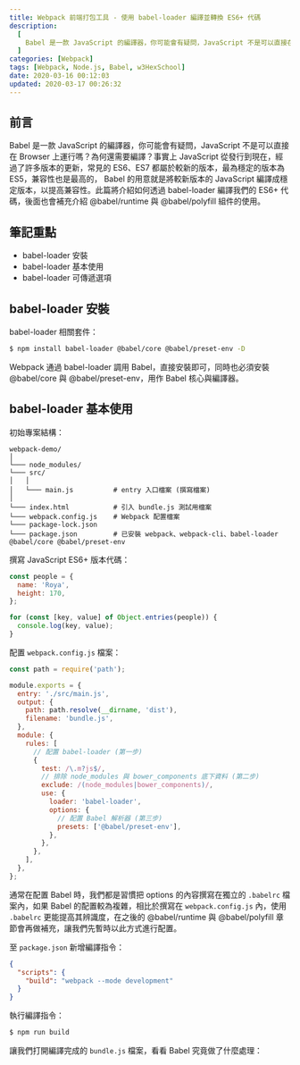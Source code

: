 ```yaml
---
title: Webpack 前端打包工具 - 使用 babel-loader 編譯並轉換 ES6+ 代碼
description:
  [
    Babel 是一款 JavaScript 的編譯器，你可能會有疑問，JavaScript 不是可以直接在 Browser 上運行嗎？為何還需要編譯？事實上 JavaScript 從發行到現在，經過了許多版本的更新，常見的 ES6、ES7 都屬於較新的版本，最為穩定的版本為 ES5，兼容性也是最高的， Babel 的用意就是將較新版本的 JavaScript 編譯成穩定版本，以提高兼容性。此篇將介紹如何透過 babel-loader 編譯我們的 ES6+ 代碼，後面也會補充介紹 @babel/runtime 與 @babel/polyfill 組件的使用。,
  ]
categories: [Webpack]
tags: [Webpack, Node.js, Babel, w3HexSchool]
date: 2020-03-16 00:12:03
updated: 2020-03-17 00:26:32
---
```


## 前言

Babel 是一款 JavaScript 的編譯器，你可能會有疑問，JavaScript 不是可以直接在 Browser 上運行嗎？為何還需要編譯？事實上 JavaScript 從發行到現在，經過了許多版本的更新，常見的 ES6、ES7 都屬於較新的版本，最為穩定的版本為 ES5，兼容性也是最高的， Babel 的用意就是將較新版本的 JavaScript 編譯成穩定版本，以提高兼容性。此篇將介紹如何透過 babel-loader 編譯我們的 ES6+ 代碼，後面也會補充介紹 @babel/runtime 與 @babel/polyfill 組件的使用。

## 筆記重點

- babel-loader 安裝
- babel-loader 基本使用
- babel-loader 可傳遞選項

## babel-loader 安裝

babel-loader 相關套件：

```bash
$ npm install babel-loader @babel/core @babel/preset-env -D
```

Webpack 通過 babel-loader 調用 Babel，直接安裝即可，同時也必須安裝 @babel/core 與 @babel/preset-env，用作 Babel 核心與編譯器。

## babel-loader 基本使用

初始專案結構：

```plain
webpack-demo/
│
└─── node_modules/
└─── src/
│   │
│   └─── main.js          # entry 入口檔案 (撰寫檔案)
│
└─── index.html           # 引入 bundle.js 測試用檔案
└─── webpack.config.js    # Webpack 配置檔案
└─── package-lock.json
└─── package.json         # 已安裝 webpack、webpack-cli、babel-loader @babel/core @babel/preset-env
```

撰寫 JavaScript ES6+ 版本代碼：

```js
const people = {
  name: 'Roya',
  height: 170,
};

for (const [key, value] of Object.entries(people)) {
  console.log(key, value);
}
```

配置 `webpack.config.js` 檔案：

```js
const path = require('path');

module.exports = {
  entry: './src/main.js',
  output: {
    path: path.resolve(__dirname, 'dist'),
    filename: 'bundle.js',
  },
  module: {
    rules: [
      // 配置 babel-loader (第一步)
      {
        test: /\.m?js$/,
        // 排除 node_modules 與 bower_components 底下資料 (第二步)
        exclude: /(node_modules|bower_components)/,
        use: {
          loader: 'babel-loader',
          options: {
            // 配置 Babel 解析器 (第三步)
            presets: ['@babel/preset-env'],
          },
        },
      },
    ],
  },
};
```

通常在配置 Babel 時，我們都是習慣把 options 的內容撰寫在獨立的 `.babelrc` 檔案內，如果 Babel 的配置較為複雜，相比於撰寫在 `webpack.config.js` 內，使用 `.babelrc` 更能提高其辨識度，在之後的 @babel/runtime 與 @babel/polyfill 章節會再做補充，讓我們先暫時以此方式進行配置。

至 `package.json` 新增編譯指令：

```json
{
  "scripts": {
    "build": "webpack --mode development"
  }
}
```

執行編譯指令：

```bash
$ npm run build
```

讓我們打開編譯完成的 `bundle.js` 檔案，看看 Babel 究竟做了什麼處理：
